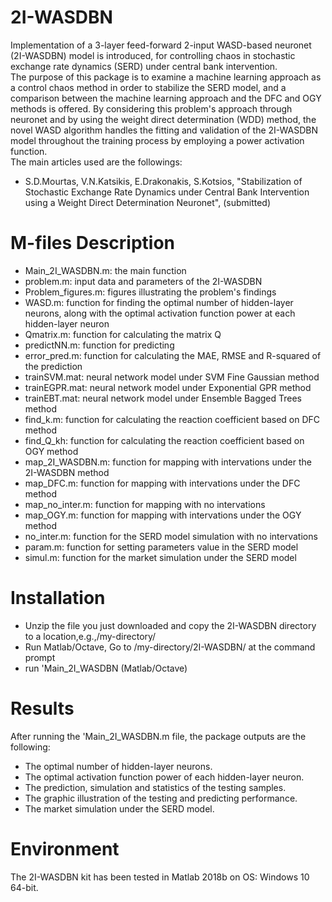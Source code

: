 # 2I-WASDBN
Implementation of a 3-layer feed-forward 2-input WASD-based neuronet (2I-WASDBN) model is introduced, for controlling chaos in stochastic exchange rate dynamics (SERD) under central bank intervention.\
The purpose of this package is to examine a machine learning approach as a control chaos method in order to stabilize the SERD model, and a comparison between the
machine learning approach and the DFC and OGY methods is offered.
By considering this problem's approach through neuronet and by using the weight direct determination (WDD) method, the novel WASD algorithm handles the fitting and validation of the 2I-WASDBN model throughout the training process by employing a power activation function.\
The main articles used are the followings:
*	S.D.Mourtas, V.N.Katsikis, E.Drakonakis, S.Kotsios, "Stabilization of Stochastic Exchange Rate Dynamics under Central Bank Intervention using a Weight Direct Determination Neuronet", (submitted)

# M-files Description
*	Main_2I_WASDBN.m: the main function
*	problem.m: input data and parameters of the 2I-WASDBN
*	Problem_figures.m: figures illustrating the problem's findings
*	WASD.m: function for finding the optimal number of hidden-layer neurons, along with the optimal activation function power at each hidden-layer neuron
*	Qmatrix.m: function for calculating the matrix Q
*	predictNN.m: function for predicting
*	error_pred.m: function for calculating the MAE, RMSE and R-squared of the prediction
*	trainSVM.mat: neural network model under SVM Fine Gaussian method
*	trainEGPR.mat: neural network model under Exponential GPR method
*	trainEBT.mat: neural network model under Ensemble Bagged Trees method
*	find_k.m: function for calculating the reaction coefficient based on DFC method
*	find_Q_kh: function for calculating the reaction coefficient based on OGY method
*	map_2I_WASDBN.m: function for mapping with intervations under the 2I-WASDBN method
*	map_DFC.m: function for mapping with intervations under the DFC method
*	map_no_inter.m: function for mapping with no intervations
*	map_OGY.m: function for mapping with intervations under the OGY method
*	no_inter.m: function for the SERD model simulation with no intervations
*	param.m: function for setting parameters value in the SERD model
*	simul.m: function for the market simulation under the SERD model

# Installation
*	Unzip the file you just downloaded and copy the 2I-WASDBN directory to a location,e.g.,/my-directory/
*	Run Matlab/Octave, Go to /my-directory/2I-WASDBN/ at the command prompt
*	run 'Main_2I_WASDBN (Matlab/Octave)

# Results
After running the 'Main_2I_WASDBN.m file, the package outputs are the following:
*	The optimal number of hidden-layer neurons.
*	The optimal activation function power of each hidden-layer neuron.
*	The prediction, simulation and statistics of the testing samples.
*	The graphic illustration of the testing and predicting performance.
*	The market simulation under the SERD model.

# Environment
The 2I-WASDBN kit has been tested in Matlab 2018b on OS: Windows 10 64-bit.
